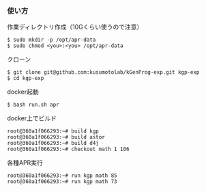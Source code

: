 ### 使い方
作業ディレクトリ作成（10Gくらい使うので注意）
```shell
$ sudo mkdir -p /opt/apr-data
$ sudo chmod <you>:<you> /opt/apr-data
```

クローン
```shell
$ git clone git@github.com:kusumotolab/kGenProg-exp.git kgp-exp
$ cd kgp-exp
```

docker起動
```shell
$ bash run.sh apr
```

docker上でビルド
```shell
root@360a1f066293:~# build kgp
root@360a1f066293:~# build astor
root@360a1f066293:~# build d4j
root@360a1f066293:~# checkout math 1 106
```

各種APR実行
```shell
root@360a1f066293:~# run kgp math 85
root@360a1f066293:~# run kgp math 73
```
